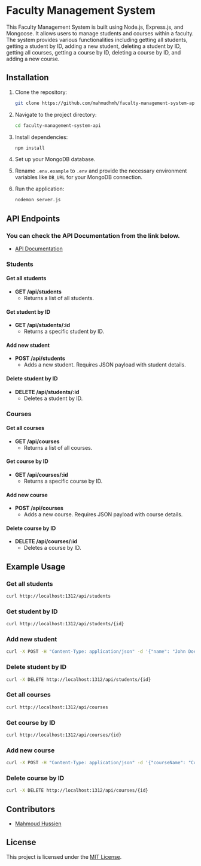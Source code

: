 # Faculty Management System

This Faculty Management System is built using Node.js, Express.js, and Mongoose. It allows users to manage students and courses within a faculty. The system provides various functionalities including getting all students, getting a student by ID, adding a new student, deleting a student by ID, getting all courses, getting a course by ID, deleting a course by ID, and adding a new course.

## Installation

1. Clone the repository:

   ```bash
   git clone https://github.com/mahmudhmh/faculty-management-system-api.git
   ```

2. Navigate to the project directory:

   ```bash
   cd faculty-management-system-api
   ```

3. Install dependencies:

   ```bash
   npm install
   ```

4. Set up your MongoDB database.

5. Rename `.env.example` to `.env` and provide the necessary environment variables like `DB_URL` for your MongoDB connection.

6. Run the application:

   ```bash
   nodemon server.js
   ```

## API Endpoints

### You can check the API Documentation from the link below.

- [API Documentation](https://documenter.getpostman.com/view/34024588/2sA35JzfBc#3028f8ae-2318-4f73-a27a-b3a2adcf79a8)

### Students

#### Get all students

- **GET /api/students**
  - Returns a list of all students.

#### Get student by ID

- **GET /api/students/:id**
  - Returns a specific student by ID.

#### Add new student

- **POST /api/students**
  - Adds a new student. Requires JSON payload with student details.

#### Delete student by ID

- **DELETE /api/students/:id**
  - Deletes a student by ID.

### Courses

#### Get all courses

- **GET /api/courses**
  - Returns a list of all courses.

#### Get course by ID

- **GET /api/courses/:id**
  - Returns a specific course by ID.

#### Add new course

- **POST /api/courses**
  - Adds a new course. Requires JSON payload with course details.

#### Delete course by ID

- **DELETE /api/courses/:id**
  - Deletes a course by ID.

## Example Usage

### Get all students

```bash
curl http://localhost:1312/api/students
```

### Get student by ID

```bash
curl http://localhost:1312/api/students/{id}
```

### Add new student

```bash
curl -X POST -H "Content-Type: application/json" -d '{"name": "John Doe", "dept": "OS"}' http://localhost:1312/api/students
```

### Delete student by ID

```bash
curl -X DELETE http://localhost:1312/api/students/{id}
```

### Get all courses

```bash
curl http://localhost:1312/api/courses
```

### Get course by ID

```bash
curl http://localhost:1312/api/courses/{id}
```

### Add new course

```bash
curl -X POST -H "Content-Type: application/json" -d '{"courseName": "Computer Science", "grade": "Very Good"}' http://localhost:1312/api/courses
```

### Delete course by ID

```bash
curl -X DELETE http://localhost:1312/api/courses/{id}
```

## Contributors

- [Mahmoud Hussien](https://github.com/mahmudhmh)

## License

This project is licensed under the [MIT License](LICENSE).
